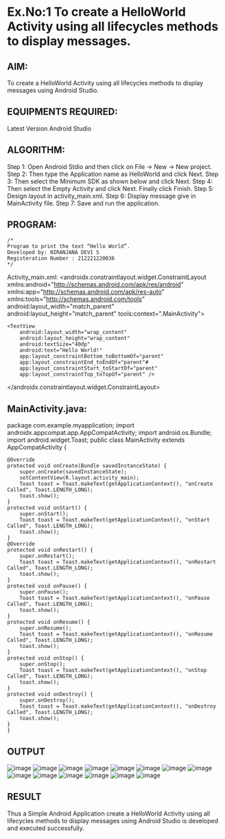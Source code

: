 # Ex.No:1 To create a HelloWorld Activity using all lifecycles methods to display messages.
## AIM:
To create a HelloWorld Activity using all lifecycles methods to display messages using Android Studio.
## EQUIPMENTS REQUIRED:

Latest Version Android Studio
## ALGORITHM:

Step 1: Open Android Stdio and then click on File -> New -> New project.
Step 2: Then type the Application name as HelloWorld and click Next. 
Step 3: Then select the Minimum SDK as shown below and click Next.
Step 4: Then select the Empty Activity and click Next. Finally click Finish.
Step 5: Design layout in activity_main.xml.
Step 6: Display message give in MainActivity file.
Step 7: Save and run the application.
## PROGRAM:
```
/*
Program to print the text “Hello World”.
Developed by: NIRANJANA DEVI S
Registeration Number : 212221220036
*/
```
Activity_main.xml:
<androidx.constraintlayout.widget.ConstraintLayout xmlns:android="http://schemas.android.com/apk/res/android" xmlns:app="http://schemas.android.com/apk/res-auto" xmlns:tools="http://schemas.android.com/tools" android:layout_width="match_parent" android:layout_height="match_parent" tools:context=".MainActivity">
~~~
<TextView
    android:layout_width="wrap_content"
    android:layout_height="wrap_content"
    android:textSize="40dp"
    android:text="Hello World!"
    app:layout_constraintBottom_toBottomOf="parent"
    app:layout_constraintEnd_toEndOf="parent"#
    app:layout_constraintStart_toStartOf="parent"
    app:layout_constraintTop_toTopOf="parent" />
~~~
</androidx.constraintlayout.widget.ConstraintLayout>
## MainActivity.java:
package com.example.myapplication;
import androidx.appcompat.app.AppCompatActivity;
import android.os.Bundle; import android.widget.Toast;
public class MainActivity extends AppCompatActivity {
~~~
@Override
protected void onCreate(Bundle savedInstanceState) {
    super.onCreate(savedInstanceState);
    setContentView(R.layout.activity_main);
    Toast toast = Toast.makeText(getApplicationContext(), "onCreate Called", Toast.LENGTH_LONG);
    toast.show();
}
protected void onStart() {
    super.onStart();
    Toast toast = Toast.makeText(getApplicationContext(), "onStart Called", Toast.LENGTH_LONG);
    toast.show();
}
@Override
protected void onRestart() {
    super.onRestart();
    Toast toast = Toast.makeText(getApplicationContext(), "onRestart Called", Toast.LENGTH_LONG);
    toast.show();
}
protected void onPause() {
    super.onPause();
    Toast toast = Toast.makeText(getApplicationContext(), "onPause Called", Toast.LENGTH_LONG);
    toast.show();
}
protected void onResume() {
    super.onResume();
    Toast toast = Toast.makeText(getApplicationContext(), "onResume Called", Toast.LENGTH_LONG);
    toast.show();
}
protected void onStop() {
    super.onStop();
    Toast toast = Toast.makeText(getApplicationContext(), "onStop Called", Toast.LENGTH_LONG);
    toast.show();
}
protected void onDestroy() {
    super.onDestroy();
    Toast toast = Toast.makeText(getApplicationContext(), "onDestroy Called", Toast.LENGTH_LONG);
    toast.show();
}
}
~~~
## OUTPUT
![image](https://github.com/nira10jana/Mobile-Application-Development/assets/141748873/b9d21b15-1b51-48f9-a1c5-f86f3519aed9)
![image](https://github.com/nira10jana/Mobile-Application-Development/assets/141748873/6ba4e38a-e8f3-4937-9c04-fcf4dbabd961)
![image](https://github.com/nira10jana/Mobile-Application-Development/assets/141748873/52524ec7-b364-40ce-b1a6-c05900058e36)
![image](https://github.com/nira10jana/Mobile-Application-Development/assets/141748873/746bdd6e-8d19-45a2-9e12-85a61cada556)
![image](https://github.com/nira10jana/Mobile-Application-Development/assets/141748873/9e039748-c381-4efd-8b66-1ae87a442df2)
![image](https://github.com/nira10jana/Mobile-Application-Development/assets/141748873/0efe15b2-bedf-4807-aff3-f57032a1044d)
![image](https://github.com/nira10jana/Mobile-Application-Development/assets/141748873/77f103d1-1316-4e95-bdcc-10a06a7bc617)
![image](https://github.com/nira10jana/Mobile-Application-Development/assets/141748873/5e3c4613-7713-49e7-8efe-565423818830)
![image](https://github.com/nira10jana/Mobile-Application-Development/assets/141748873/c65b967f-2d6a-44b1-8a74-adb5f832f573)
![image](https://github.com/nira10jana/Mobile-Application-Development/assets/141748873/1a256e86-8e5e-40c5-b095-6aff7df6b68a)
![image](https://github.com/nira10jana/Mobile-Application-Development/assets/141748873/f208dfb7-fd86-4e64-888f-8a57ef50120c)
![image](https://github.com/nira10jana/Mobile-Application-Development/assets/141748873/81d03f14-7fb4-43d2-8747-d4c7043d7fb4)
![image](https://github.com/nira10jana/Mobile-Application-Development/assets/141748873/5813ce4c-da3d-4528-9fb4-f4f704ce391d)
![image](https://github.com/nira10jana/Mobile-Application-Development/assets/141748873/1933f265-7071-45cb-b0b1-b98c4ae3f592)

## RESULT
Thus a Simple Android Application create a HelloWorld Activity using all lifecycles methods to display messages using Android Studio is developed and executed successfully.
